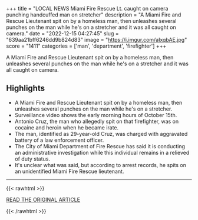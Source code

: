 +++
title = "LOCAL NEWS Miami Fire Rescue Lt. caught on camera punching handcuffed man on stretcher"
description = "A Miami Fire and Rescue Lieutenant spit on by a homeless man, then unleashes several punches on the man while he's on a stretcher and it was all caught on camera."
date = "2022-12-15 04:27:45"
slug = "639aa21bff6246dd9b824d83"
image = "https://i.imgur.com/aIxqbAE.jpg"
score = "1411"
categories = ['man', 'department', 'firefighter']
+++

A Miami Fire and Rescue Lieutenant spit on by a homeless man, then unleashes several punches on the man while he's on a stretcher and it was all caught on camera.

## Highlights

- A Miami Fire and Rescue Lieutenant spit on by a homeless man, then unleashes several punches on the man while he's on a stretcher.
- Surveillance video shows the early morning hours of October 15th.
- Antonio Cruz, the man who allegedly spit on that firefighter, was on cocaine and heroin when he became irate.
- The man, identified as 29-year-old Cruz, was charged with aggravated battery of a law enforcement officer.
- The City of Miami Department of Fire Rescue has said it is conducting an administrative investigation while this individual remains in a relieved of duty status.
- It's unclear what was said, but according to arrest records, he spits on an unidentified Miami Fire Rescue lieutenant.

---

{{< rawhtml >}}
  <p class="article-category">
    <a target="_blank" href="https://www.cbsnews.com/miami/news/miami-fire-rescue-lt-caught-on-camera-spitting-punching-homeless-man-on-stretcher/">READ THE ORIGINAL ARTICLE</a>
  </p>
{{< /rawhtml >}}
